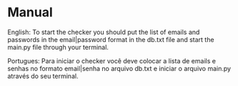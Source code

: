 # Manual

English:
To start the checker you should put the list of emails and passwords in the email|password format in the db.txt file and start the main.py file through your terminal.

Portugues:
Para iniciar o checker você deve colocar a lista de emails e senhas no formato email|senha no arquivo db.txt e iniciar o arquivo main.py através do seu terminal.
